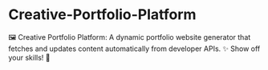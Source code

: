 # Creative-Portfolio-Platform
🖼️ Creative Portfolio Platform: A dynamic portfolio website generator that fetches and updates content automatically from developer APIs. ✨ Show off your skills! 🤖
